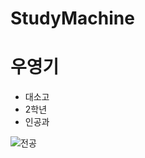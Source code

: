 # StudyMachine
# 우영기
- 대소고
 - 2학년
  - 인공과

![전공](https://velog.velcdn.com/images/jojo_devstory/post/dae32386-bffc-40c3-b866-5c1e64516902/Android%2010_0.jpg)
